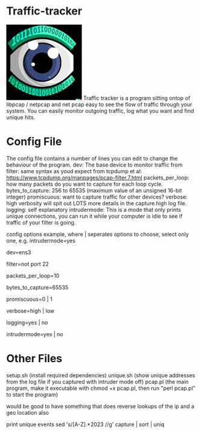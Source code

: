 # Traffic-tracker
<img src="https://github.com/nightintoxicated/Traffic-tracker/blob/main/logo.png" alt="drawing" width="200"/>
Traffic tracker is a program sitting ontop of libpcap / netpcap and net pcap easy to see the flow of traffic through your system.
You can easily monitor outgoing traffic, log what you want and find unique hits.

# Config File
The config file contains a number of lines you can edit to change the behaviour of the program.
dev: The base device to monitor traffic from
filter: same syntax as youd expect from tcpdump et al: https://www.tcpdump.org/manpages/pcap-filter.7.html
packets_per_loop: how many packets do you want to capture for each loop cycle.
bytes_to_capture: 256 to 65535 (maximum value of an unsigned 16-bit integer)
promiscuous: want to capture traffic for other devices?
verbose: high verbosity will spit out LOTS more details in the capture.high log file.
logging: self explanatory
intrudermode: This is a mode that only prints unique connections, you can run it while your computer is idle to see if traffic of your filter is going.


config options example, where | seperates options to choose, select only one, e.g. intrudermode=yes

dev=ens3

filter=not port 22

packets_per_loop=10

bytes_to_capture=65535 

promiscuous=0 | 1

verbose=high | low

logging=yes | no

intrudermode=yes | no

# Other Files
setup.sh (install required dependencies)
unique.sh (show unique addresses from the log file if you captured with intruder mode off)
pcap.pl (the main program, make it executable with chmod +x pcap.pl, then run "perl pcap.pl" to start the program)

would be good to have something that does reverse lookups of the ip and a geo location also




print unique events
sed 's/[A-Z].*2023 //g' capture | sort | uniq
